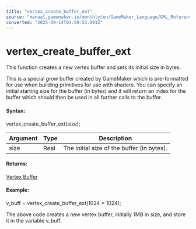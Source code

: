 ```yaml
---
title: "vertex_create_buffer_ext"
source: "manual.gamemaker.io/monthly/en/GameMaker_Language/GML_Reference/Drawing/Primitives/vertex_create_buffer_ext.htm"
converted: "2025-09-14T03:59:53.091Z"
---
```


# vertex\_create\_buffer\_ext

This function creates a new vertex buffer and sets its initial size in bytes.

This is a special _grow_ buffer created by GameMaker which is pre-formatted for use when building primitives for use with shaders. You can specify an initial starting size for the buffer (in bytes) and it will return an index for the buffer which should then be used in all further calls to the buffer.

#### Syntax:

vertex\_create\_buffer\_ext(size);

| Argument | Type | Description |
| --- | --- | --- |
| size | Real | The initial size of the buffer (in bytes). |

#### Returns:

[Vertex Buffer](vertex_create_buffer.md)

#### Example:

v\_buff = vertex\_create\_buffer\_ext(1024 \* 1024);

The above code creates a new vertex buffer, initially 1MB in size, and store it in the variable v\_buff.